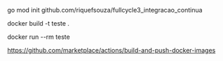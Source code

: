 go mod init github.com/riquefsouza/fullcycle3_integracao_continua

docker build -t teste .

docker run --rm teste

https://github.com/marketplace/actions/build-and-push-docker-images

